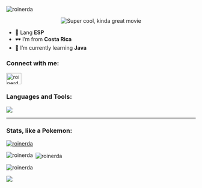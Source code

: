 <img src="https://komarev.com/ghpvc/?username=roinerda&label=Profile%20views&color=0e75b6&style=flat" alt="roinerda" /> </p>
<p align="center">
  <img src="https://i.giphy.com/media/v1.Y2lkPTc5MGI3NjExY2Zha29keTNkM2pkZ3pxNjJoNDJ2ZDZtcHA5b2FkbDFwaTh5YWt1bCZlcD12MV9pbnRlcm5hbF9naWZfYnlfaWQmY3Q9Zw/3NtY188QaxDdC/giphy.gif" alt="Super cool, kinda great movie"/>
</p>


- 🎈 Lang **ESP**
- 🕶️ I’m from **Costa Rica**
- 🌱 I’m currently learning **Java** 
<h3 align="left">Connect with me:</h3>
<p align="left">
<a href="https://instagram.com/roinerda" target="blank"><img align="center" src="https://raw.githubusercontent.com/rahuldkjain/github-profile-readme-generator/master/src/images/icons/Social/instagram.svg" alt="roinerda" height="30" width="40" /></a>
</p>



<h3 align="left">Languages and Tools:</h3>

![](https://skillicons.dev/icons?i=github,java,&perline=6)

<hr>
<h3 align="left">Stats, like a Pokemon:</h3>
<p align="left"> <a href="https://github.com/ryo-ma/github-profile-trophy"><img src="https://github-profile-trophy.vercel.app/?username=roinerda" alt="roinerda" /></a> </p>

<p><img align="left" src="https://github-readme-stats.vercel.app/api/top-langs?username=roinerda&show_icons=true&locale=en&hide=html&langs_count=6" alt="roinerda" /></p>
<p>&nbsp;<img align="center" src="https://github-readme-stats.vercel.app/api?username=roinerda&show_icons=true&locale=en" alt="roinerda" /></p>

<p><img align="center" src="https://github-readme-streak-stats.herokuapp.com/?user=roinerda&" alt="roinerda" /></p>

<a href=#><img src="contributions.svg"></a>
